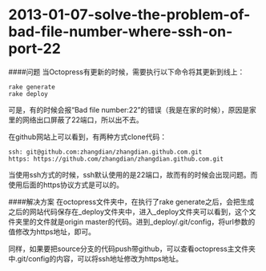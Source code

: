 # 2013-01-07-solve-the-problem-of-bad-file-number-where-ssh-on-port-22
####问题
当Octopress有更新的时候，需要执行以下命令将其更新到线上：

```
rake generate
rake deploy
```

可是，有的时候会报“Bad file number:22”的错误（我是在家的时候），原因是家里的网络出口屏蔽了22端口，所以出不去。
<!-- more -->
在github网站上可以看到，有两种方式clone代码：
```
ssh: git@github.com:zhangdian/zhangdian.github.com.git
https: https://github.com/zhangdian/zhangdian.github.com.git
```

当使用ssh方式的时候，ssh默认使用的是22端口，故而有的时候会出现问题。而使用后面的https协议方式是可以的。

####解决方案
在octopress文件夹中，在执行了rake generate之后，会把生成之后的网站代码保存在_deploy文件夹中，进入_deploy文件夹可以看到，这个文件夹里的文件就是origin master的代码。进到_deploy/.git/config，将url参数的值修改为https地址，即可。

同样，如果要把source分支的代码push带github，可以查看octopress主文件夹中.git/config的内容，可以将ssh地址修改为https地址。

